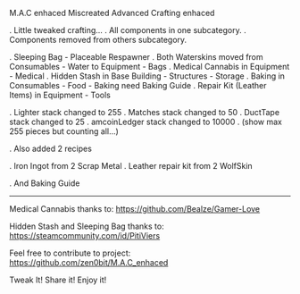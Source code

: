 M.A.C enhaced
Miscreated Advanced Crafting enhaced

. Little tweaked crafting...
. All components in one subcategory.
. Components removed from others subcategory.

. Sleeping Bag - Placeable Respawner
. Both Waterskins moved from Consumables - Water to Equipment - Bags
. Medical Cannabis in Equipment - Medical
. Hidden Stash in Base Building - Structures - Storage
. Baking in Consumables - Food - Baking need Baking Guide
. Repair Kit (Leather Items) in Equipment - Tools

. Lighter stack changed to 255
. Matches stack changed to 50
. DuctTape stack changed to 25
. amcoinLedger stack changed to 10000
. (show max 255 pieces but counting all...)

. Also added 2 recipes

. Iron Ingot from 2 Scrap Metal
. Leather repair kit from 2 WolfSkin

. And Baking Guide
________________________________________________
Medical Cannabis thanks to:
https://github.com/Bealze/Gamer-Love

Hidden Stash and Sleeping Bag thanks to:
https://steamcommunity.com/id/PitiViers

Feel free to contribute to project:
https://github.com/zen0bit/M.A.C_enhaced

Tweak It! Share it! Enjoy it!

